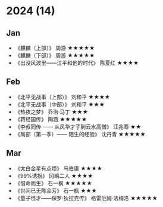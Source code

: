 # 2024 (14)

## Jan

- 《麒麟（上部）》 周游 ★★★★★
- 《麒麟（下部）》 周游 ★★★★★
- 《出没风波里——江平和他的时代》 陈夏红 ★★★★

## Feb

- 《北平无战事（上部）》 刘和平 ★★★★
- 《北平无战事（中部）》 刘和平 ★★★
- 《热夜之梦》 乔治·马丁 ★★★
- 《蒋经国传》 陶涵 ★★★★★
- 《李叔同传 —— 从风华才子到云水高僧》 汪兆骞 ★★
- 《局部（第一季）—— 陌生的经验》 沈丹青 ★★★★★

## Mar

- 《太白金星有点烦》 马伯庸 ★★★★
- 《99%诱拐》 冈嶋二人 ★★★★
- 《借命而生》 石一枫 ★★★★★
- 《世间已无陈金芳》 石一枫 ★★★
- 《量子怪才——保罗·狄拉克传》 格雷厄姆·法梅洛 ★★★★★